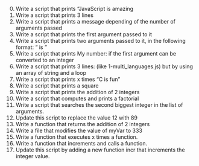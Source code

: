 0. Write a script that prints “JavaScript is amazing
1. Write a script that prints 3 lines
2. Write a script that prints a message depending of the number of arguments passed
3. Write a script that prints the first argument passed to it
4. Write a script that prints two arguments passed to it, in the following format: “ is ”
5. Write a script that prints My number: <first argument converted in integer> if the first argument can be converted to an integer
6. Write a script that prints 3 lines: (like 1-multi_languages.js) but by using an array of string and a loop
7. Write a script that prints x times “C is fun”
8. Write a script that prints a square
9. Write a script that prints the addition of 2 integers
10. Write a script that computes and prints a factorial
11. Write a script that searches the second biggest integer in the list of arguments.
12. Update this script to replace the value 12 with 89
13. Write a function that returns the addition of 2 integers
14. Write a file that modifies the value of myVar to 333
15. Write a function that executes x times a function.
16. Write a function that increments and calls a function.
17. Update this script by adding a new function incr that increments the integer value.
